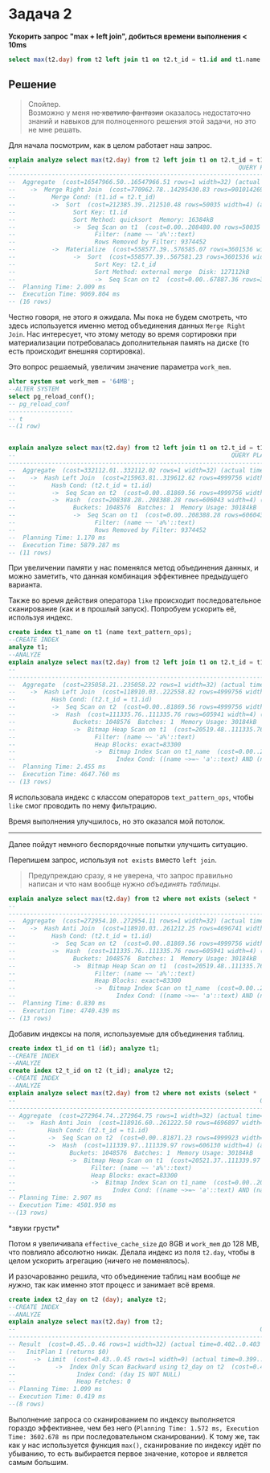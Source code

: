 # Задача 2
**Ускорить запрос "max + left join", добиться времени выполнения < 10ms**
```sql
select max(t2.day) from t2 left join t1 on t2.t_id = t1.id and t1.name like 'a%';
```
## Решение
> Спойлер.\
Возможно у меня <s>не хватило фантазии</s> оказалось недостаточно знаний и навыков для полноценного решения этой задачи, но это не мне решать.

Для начала посмотрим, как в целом работает наш запрос.
```sql
explain analyze select max(t2.day) from t2 left join t1 on t2.t_id = t1.id and t1.name like 'a%';
--                                                              QUERY PLAN
---------------------------------------------------------------------------------------------------------------------------------------
--  Aggregate  (cost=16547966.50..16547966.51 rows=1 width=32) (actual time=9055.276..9055.277 rows=1 loops=1)
--    ->  Merge Right Join  (cost=770962.78..14295430.83 rows=901014269 width=32) (actual time=4398.280..6750.582 rows=5000000 loops=1)
--          Merge Cond: (t1.id = t2.t_id)
--          ->  Sort  (cost=212385.39..212510.48 rows=50035 width=4) (actual time=1504.376..1532.279 rows=625548 loops=1)
--                Sort Key: t1.id
--                Sort Method: quicksort  Memory: 16384kB
--                ->  Seq Scan on t1  (cost=0.00..208480.00 rows=50035 width=4) (actual time=0.098..1467.686 rows=625548 loops=1)
--                      Filter: (name ~~ 'a%'::text)
--                      Rows Removed by Filter: 9374452
--          ->  Materialize  (cost=558577.39..576585.07 rows=3601536 width=36) (actual time=2893.899..4421.591 rows=5000000 loops=1)
--                ->  Sort  (cost=558577.39..567581.23 rows=3601536 width=36) (actual time=2893.885..3931.773 rows=5000000 loops=1)
--                      Sort Key: t2.t_id
--                      Sort Method: external merge  Disk: 127112kB
--                      ->  Seq Scan on t2  (cost=0.00..67887.36 rows=3601536 width=36) (actual time=0.060..935.689 rows=5000000 loops=1)
--  Planning Time: 2.009 ms
--  Execution Time: 9069.804 ms
-- (16 rows)
```
Честно говоря, не этого я ожидала. Мы пока не будем смотреть, что здесь используется именно метод объединения данных `Merge Right Join`. Нас интересует, что этому методу во время сортировки при материализации потребовалась дополнительная память на диске (то есть происходит внешняя сортировка).

Это вопрос решаемый, увеличим значение параметра `work_mem`.
```sql
alter system set work_mem = '64MB';
--ALTER SYSTEM
select pg_reload_conf();
-- pg_reload_conf
------------------
-- t
--(1 row)


explain analyze select max(t2.day) from t2 left join t1 on t2.t_id = t1.id and t1.name like 'a%';
--                                                            QUERY PLAN
--------------------------------------------------------------------------------------------------------------------------------
--  Aggregate  (cost=332112.01..332112.02 rows=1 width=32) (actual time=5876.301..5876.304 rows=1 loops=1)
--    ->  Hash Left Join  (cost=215963.81..319612.62 rows=4999756 width=9) (actual time=1606.803..3769.206 rows=5000000 loops=1)
--          Hash Cond: (t2.t_id = t1.id)
--          ->  Seq Scan on t2  (cost=0.00..81869.56 rows=4999756 width=13) (actual time=0.065..513.479 rows=5000000 loops=1)
--          ->  Hash  (cost=208388.28..208388.28 rows=606043 width=4) (actual time=1604.106..1604.108 rows=625548 loops=1)
--                Buckets: 1048576  Batches: 1  Memory Usage: 30184kB
--                ->  Seq Scan on t1  (cost=0.00..208388.28 rows=606043 width=4) (actual time=0.060..1451.661 rows=625548 loops=1)
--                      Filter: (name ~~ 'a%'::text)
--                      Rows Removed by Filter: 9374452
--  Planning Time: 1.170 ms
--  Execution Time: 5879.287 ms
-- (11 rows)
```
При увеличении памяти у нас поменялся метод объединения данных, и можно заметить, что данная комбинация эффективнее предыдущего варианта.

Также во время действия оператора `like` происходит последовательное сканирование (как и в прошлый запуск). Попробуем ускорить её, используя индекс.
```sql
create index t1_name on t1 (name text_pattern_ops);
--CREATE INDEX
analyze t1;
--ANALYZE
explain analyze select max(t2.day) from t2 left join t1 on t2.t_id = t1.id and t1.name like 'a%';
--                                                                     QUERY PLAN
----------------------------------------------------------------------------------------------------------------------------------------------------
--  Aggregate  (cost=235058.21..235058.22 rows=1 width=32) (actual time=4644.063..4644.066 rows=1 loops=1)
--    ->  Hash Left Join  (cost=118910.03..222558.82 rows=4999756 width=9) (actual time=852.346..2782.138 rows=5000000 loops=1)
--          Hash Cond: (t2.t_id = t1.id)
--          ->  Seq Scan on t2  (cost=0.00..81869.56 rows=4999756 width=13) (actual time=0.028..454.225 rows=5000000 loops=1)
--          ->  Hash  (cost=111335.76..111335.76 rows=605941 width=4) (actual time=850.727..850.729 rows=625548 loops=1)
--                Buckets: 1048576  Batches: 1  Memory Usage: 30184kB
--                ->  Bitmap Heap Scan on t1  (cost=20519.48..111335.76 rows=605941 width=4) (actual time=134.581..718.960 rows=625548 loops=1)
--                      Filter: (name ~~ 'a%'::text)
--                      Heap Blocks: exact=83300
--                      ->  Bitmap Index Scan on t1_name  (cost=0.00..20367.99 rows=593943 width=0) (actual time=120.164..120.164 rows=625548 loops=1)
--                            Index Cond: ((name ~>=~ 'a'::text) AND (name ~<~ 'b'::text))
--  Planning Time: 2.455 ms
--  Execution Time: 4647.760 ms
-- (13 rows)
```
Я использовала индекс с классом операторов `text_pattern_ops`, чтобы `like` смог проводить по нему фильтрацию.

Время выполнения улучшилось, но это оказался мой потолок. 

---
Далее пойдут немного беспорядочные попытки улучшить ситуацию.

Перепишем запрос, используя `not exists` вместо `left join`.
>Предупреждаю сразу, я не уверена, что запрос правильно написан и что нам вообще нужно *объединять таблицы*.

```sql
explain analyze select max(t2.day) from t2 where not exists (select *  from t1 where t1.id = t2.t_id and t1.name like 'a%');
--                                                                     QUERY PLAN
----------------------------------------------------------------------------------------------------------------------------------------------------
--  Aggregate  (cost=272954.10..272954.11 rows=1 width=32) (actual time=4736.985..4736.988 rows=1 loops=1)
--    ->  Hash Anti Join  (cost=118910.03..261212.25 rows=4696741 width=9) (actual time=912.409..2867.033 rows=4687280 loops=1)
--          Hash Cond: (t2.t_id = t1.id)
--          ->  Seq Scan on t2  (cost=0.00..81869.56 rows=4999756 width=13) (actual time=0.124..464.597 rows=5000000 loops=1)
--          ->  Hash  (cost=111335.76..111335.76 rows=605941 width=4) (actual time=910.833..910.834 rows=625548 loops=1)
--                Buckets: 1048576  Batches: 1  Memory Usage: 30184kB
--                ->  Bitmap Heap Scan on t1  (cost=20519.48..111335.76 rows=605941 width=4) (actual time=122.034..763.646 rows=625548 loops=1)
--                      Filter: (name ~~ 'a%'::text)
--                      Heap Blocks: exact=83300
--                      ->  Bitmap Index Scan on t1_name  (cost=0.00..20367.99 rows=593943 width=0) (actual time=107.121..107.121 rows=625548 loops=1)
--                            Index Cond: ((name ~>=~ 'a'::text) AND (name ~<~ 'b'::text))
--  Planning Time: 0.830 ms
--  Execution Time: 4740.439 ms
-- (13 rows)
```
Добавим индексы на поля, используемые для объединения таблиц.
```sql
create index t1_id on t1 (id); analyze t1;
--CREATE INDEX
--ANALYZE
create index t2_t_id on t2 (t_id); analyze t2;
--CREATE INDEX
--ANALYZE
explain analyze select max(t2.day) from t2 where not exists (select *  from t1 where t1.id = t2.t_id and t1.name like 'a%');
--                                                                    QUERY PLAN
--------------------------------------------------------------------------------------------------------------------------------------------------
-- Aggregate  (cost=272964.74..272964.75 rows=1 width=32) (actual time=4498.139..4498.141 rows=1 loops=1)
--   ->  Hash Anti Join  (cost=118916.60..261222.50 rows=4696897 width=9) (actual time=806.536..2741.933 rows=4687280 loops=1)
--         Hash Cond: (t2.t_id = t1.id)
--         ->  Seq Scan on t2  (cost=0.00..81871.23 rows=4999923 width=13) (actual time=0.022..467.305 rows=5000000 loops=1)
--         ->  Hash  (cost=111339.97..111339.97 rows=606130 width=4) (actual time=805.119..805.120 rows=625548 loops=1)
--               Buckets: 1048576  Batches: 1  Memory Usage: 30184kB
--               ->  Bitmap Heap Scan on t1  (cost=20521.37..111339.97 rows=606130 width=4) (actual time=113.060..674.829 rows=625548 loops=1)
--                     Filter: (name ~~ 'a%'::text)
--                     Heap Blocks: exact=83300
--                     ->  Bitmap Index Scan on t1_name  (cost=0.00..20369.84 rows=594128 width=0) (actual time=98.873..98.873 rows=625548 loops=1)
--                           Index Cond: ((name ~>=~ 'a'::text) AND (name ~<~ 'b'::text))
-- Planning Time: 2.907 ms
-- Execution Time: 4501.950 ms
--(13 rows)
```
\*звуки грусти*

Потом я увеличивала `effective_cache_size` до 8GB и  `work_mem` до 128 MB, что повлияло абсолютно никак. Делала индекс из поля `t2.day`, чтобы в целом ускорить агрегацию (ничего не поменялось).

И разочарованно решила, что объединение таблиц нам вообще *не нужно*, так как именно этот процесс и занимает всё время.
```sql
create index t2_day on t2 (day); analyze t2;
--CREATE INDEX
--ANALYZE
explain analyze select max(t2.day) from t2;
--                                                                    QUERY PLAN
--------------------------------------------------------------------------------------------------------------------------------------------------
-- Result  (cost=0.45..0.46 rows=1 width=32) (actual time=0.402..0.403 rows=1 loops=1)
--   InitPlan 1 (returns $0)
--     ->  Limit  (cost=0.43..0.45 rows=1 width=9) (actual time=0.399..0.400 rows=1 loops=1)
--           ->  Index Only Scan Backward using t2_day on t2  (cost=0.43..104782.02 rows=5000090 width=9) (actual time=0.398..0.398 rows=1 loops=1)
--                 Index Cond: (day IS NOT NULL)
--                 Heap Fetches: 0
-- Planning Time: 1.099 ms
-- Execution Time: 0.419 ms
--(8 rows)
```
Выполнение запроса со сканированием по индексу выполняется гораздо эффективнее, чем без него (`Planning Time: 1.572 ms, Execution Time: 3602.678 ms` при последовательном сканировании). К тому же, так как у нас используется функция `max()`, сканирование по индексу идёт по убыванию, то есть выбирается первое значение, которое и является самым большим.

